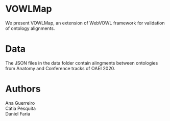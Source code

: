 # VOWLMap
We present VOWLMap, an extension of WebVOWL framework for validation of ontology alignments.

# Data

The JSON files in the data folder contain alingments between ontologies from Anatomy and Conference tracks of OAEI 2020.

# Authors

Ana Guerreiro  
Cátia Pesquita  
Daniel Faria

